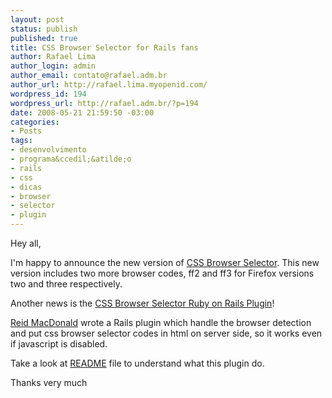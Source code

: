 ```yaml
--- 
layout: post
status: publish
published: true
title: CSS Browser Selector for Rails fans
author: Rafael Lima
author_login: admin
author_email: contato@rafael.adm.br
author_url: http://rafael.lima.myopenid.com/
wordpress_id: 194
wordpress_url: http://rafael.adm.br/?p=194
date: 2008-05-21 21:59:50 -03:00
categories: 
- Posts
tags: 
- desenvolvimento
- programa&ccedil;&atilde;o
- rails
- css
- dicas
- browser
- selector
- plugin
---
```

Hey all,

I'm happy to announce the new version of <a href="http://rafael.adm.br/css_browser_selector">CSS Browser Selector</a>. This new version includes two more browser codes, ff2 and ff3 for Firefox versions two and three respectively.

Another news is the <a href="http://latimes.rubyforge.org/svn/plugins/css_browser_selector/trunk">CSS Browser Selector Ruby on Rails Plugin</a>!

<a href="http://geminstallthat.wordpress.com/">Reid MacDonald</a> wrote a Rails plugin which handle the browser detection and put css browser selector codes in html on server side, so it works even if javascript is disabled.

Take a look at <a href="http://latimes.rubyforge.org/svn/plugins/css_browser_selector/trunk/README">README</a> file to understand what this plugin do.

Thanks very much
